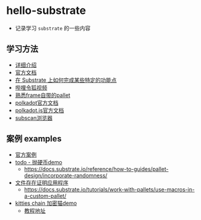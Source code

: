 # hello-substrate

- 记录学习 `substrate` 的一些内容

## 学习方法
- [详细介绍](https://mp.weixin.qq.com/s/dsdRCZGYdzRcjqW4BvT-kA)
- [官方文档](https://docs.substrate.io/quick-start/)
- [在 Substrate 上如何完成某些特定的功能点](https://docs.substrate.io/reference/how-to-guides/)
- [哔哩令狐视频](https://space.bilibili.com/485433391?spm_id_from=333.337.search-card.all.click)
- [熟悉frame自带的pallet](https://github.com/paritytech/substrate/tree/master/frame)
- [polkadot官方文档](https://wiki.polkadot.network/docs/getting-started)
- [polkadot.js官方文档](https://polkadot.js.org/docs/)
- [subscan浏览器](https://www.subscan.io/)

## 案例 examples
- [官方案例](https://github.com/paritytech/substrate/tree/master/frame/examples)
- [todo - 抛硬币demo]()
  - https://docs.substrate.io/reference/how-to-guides/pallet-design/incorporate-randomness/
- [文件存在证明应用程序](https://github.com/hello-substrate/substrate-pallet/tree/file-exists-claim)
  - https://docs.substrate.io/tutorials/work-with-pallets/use-macros-in-a-custom-pallet/
- [kitties chain 加密猫demo](https://github.com/hello-substrate/substrate-pallet/tree/kitties)
  - [教程地址](https://doc.deepernetwork.org/tutorials/v3/kitties/pt1/)
